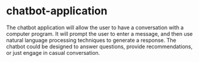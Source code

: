 # chatbot-application
The chatbot application will allow the user to have a conversation with a computer program. It will prompt the user to enter a message, and then use natural language processing techniques to generate a response. The chatbot could be designed to answer questions, provide recommendations, or just engage in casual conversation.
